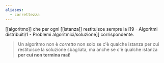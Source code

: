 ```yaml
---
aliases:
  - correttezza
---
```



[[algoritmo]] che per ogni [[istanza]] restituisce sempre la [[9 - Algoritmi distribuiti/1 - Problemi algoritmici/soluzione]] corrispondente.

> Un algoritmo non è *corretto* non solo se c'è qualche istanza per cui restituisce la soluzione sbagliata, ma anche se c'è qualche istanza **per cui non termina mai**!
